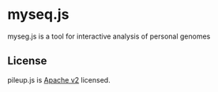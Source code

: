 # myseq.js
myseg.js is a tool for interactive analysis of personal genomes

## License

pileup.js is [Apache v2](/LICENSE) licensed.
